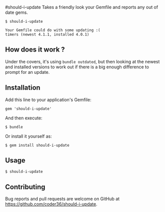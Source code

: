 #should-i-update
Takes a friendly look your Gemfile and reports any out of date gems.

    $ should-i-update
    
    Your Gemfile could do with some updating :(
    timers (newest 4.1.1, installed 4.0.1)


## How does it work ?

Under the covers, it's using `bundle outdated`, but then looking at the newest and installed versions to work out if there is a big enough difference to prompt for an update.


## Installation

Add this line to your application's Gemfile:

    gem 'should-i-update'


And then execute:

    $ bundle

Or install it yourself as:

    $ gem install should-i-update

## Usage

    $ should-i-update

## Contributing

Bug reports and pull requests are welcome on GitHub at https://github.com/coder36/should-i-update.

